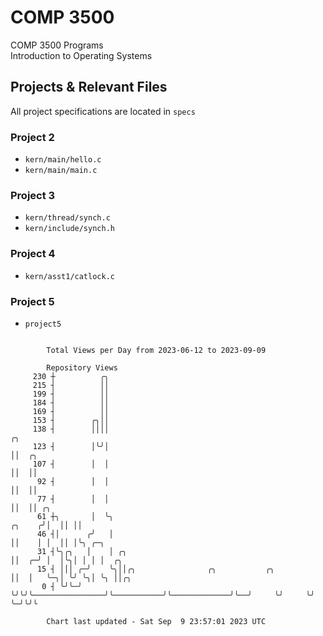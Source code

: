 # COMP 3500
COMP 3500 Programs  
Introduction to Operating Systems  
## Projects & Relevant Files
All project specifications are located in `specs`
### Project 2
- `kern/main/hello.c`
- `kern/main/main.c`
### Project 3
- `kern/thread/synch.c`
- `kern/include/synch.h`
### Project 4
- `kern/asst1/catlock.c`
### Project 5
- `project5`

```

        Total Views per Day from 2023-06-12 to 2023-09-09

        Repository Views
     230 ┼          ╭╮
     215 ┤          ││
     199 ┤          ││
     184 ┤          ││
     169 ┤          ││
     153 ┤        ╭╮││
     138 ┤        ││││                                                         ╭╮
     123 ┤        │╰╯│                                                         ││  ╭╮
     107 ┤        │  │                                                         ││  ││
      92 ┤        │  │                                                         ││  ││
      77 ┤        │  │                                                         ││  ││ ╭╮
      61 ┼╮       │  ╰╮                                                 ╭╮    ╭╯│  ││ ││
      46 ┤│      ╭╯   │                                                 ││    │ │  ││ │╰╮ ╭─╮
      31 ┤╰╮╭╮   │    │ ╭╮                                              ││  ╭─╯ │  │╰╮│ │ │ │  ╭╮
      15 ┤ │││ ╭─╯    ╰╮││╭╮                ╭╮           ╭╮             ││  │   ╰─╮│ ╰╯ ╰╮│ ╰╮ ││╭╮
       0 ┤ ╰╯╰─╯       ╰╯╰╯╰────────────────╯╰───────────╯╰─────────────╯╰──╯     ╰╯     ╰╯  ╰─╯╰╯╰

        Chart last updated - Sat Sep  9 23:57:01 2023 UTC
        
```
